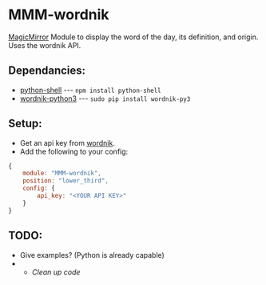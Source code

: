 MMM-wordnik
===
[MagicMirror](https://github.com/MichMich/MagicMirror) Module to display the word of the day, its definition, and origin. Uses the wordnik API.

Dependancies:
---
* [python-shell](https://www.npmjs.com/package/python-shell) --- `npm install python-shell`
* [wordnik-python3](https://github.com/wordnik/wordnik-python3) --- `sudo pip install wordnik-py3`

Setup:
---
* Get an api key from [wordnik](http://developer.wordnik.com/).
* Add the following to your config:
````javascript
{
	module: "MMM-wordnik",
	position: "lower_third",
	config: {
		api_key: "<YOUR API KEY>"
	}
}
````

TODO:
---
* Give examples? (Python is already capable)
* * _Clean up code_
